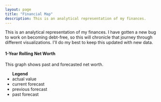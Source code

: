 ```yaml
---
layout: page
title: "Financial Map"
description: This is an analytical representation of my finances.
---
```


This is an analytical representation of my finances.
I have gotten a new bug to work on becoming debt-free, so this will chronicle that journey through different visualizations.
I'll do my best to keep this updated with new data.

#### 1-Year Rolling Net Worth
This graph shows past and forecasted net worth.

<ul id="legend">
  <strong>Legend</strong>
  <li class="actual"><span> </span> actual value</li>
  <li class="current"><span> </span> current forecast</li>
  <li class="previous"><span> </span> previous forecast</li>
  <li class="past"><span> </span> past forecast</li>
</ul>

<div id="graphs"></div>

<link rel="stylesheet" type="text/css" href="graphs.css">
<script
  src="https://code.jquery.com/jquery-3.2.1.min.js"
  integrity="sha256-hwg4gsxgFZhOsEEamdOYGBf13FyQuiTwlAQgxVSNgt4="
  crossorigin="anonymous"></script>
<script src="http://d3js.org/d3.v3.min.js"></script>
<script src="https://d3js.org/d3-queue.v3.min.js"></script>
<script src="graphs.js"></script>
